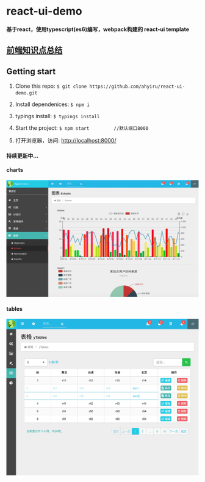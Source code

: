 # react-ui-demo
#### 基于react，使用typescript(es6)编写，webpack构建的 react-ui template

## [前端知识点总结](./doc/前端知识点.md)

## Getting start
1. Clone this repo:
`
$ git clone https://github.com/ahyiru/react-ui-demo.git
`

2. Install dependenices:
`
$ npm i
`

3. typings install:
`
$ typings install
`

4. Start the project:
`
$ npm start 		//默认端口8000
`

5. 打开浏览器，访问: [http://localhost:8000/](http://localhost:8000/)

#### 持续更新中...
#### charts
![charts](doc/charts.png)
#### tables
![tables](doc/tables.png)
